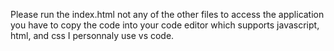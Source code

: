 Please run the index.html not any of the other files to access the application you have to copy the code into your code editor which supports javascript, html, and css I personnaly use vs code.
